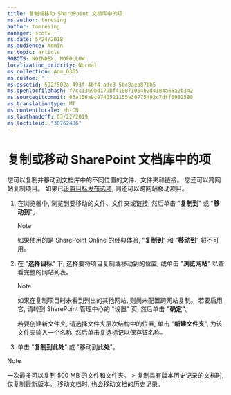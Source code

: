 ```yaml
---
title: 复制或移动 SharePoint 文档库中的项
ms.author: toresing
author: tomresing
manager: scotv
ms.date: 5/24/2018
ms.audience: Admin
ms.topic: article
ROBOTS: NOINDEX, NOFOLLOW
localization_priority: Normal
ms.collection: Adm_O365
ms.custom: ''
ms.assetid: 592f502a-493f-4bf4-adc3-5bc8aea87bb5
ms.openlocfilehash: f7cc1369bd179bf410871054b2d4184a55a2b342
ms.sourcegitcommit: 03a156a9c9740521155a30775492c7dff0982588
ms.translationtype: MT
ms.contentlocale: zh-CN
ms.lasthandoff: 03/22/2019
ms.locfileid: "30762486"
---
```

# <a name="copy-or-move-items-in-a-sharepoint-document-library"></a>复制或移动 SharePoint 文档库中的项

您可以复制并移动到文档库中的不同位置的文件、文件夹和链接。 您还可以跨网站复制项目。 如果已[设置目标发布选项](https://go.microsoft.com/fwlink/?linkid=622980), 则还可以跨网站移动项目。
  
1. 在浏览器中, 浏览到要移动的文件、文件夹或链接, 然后单击 "**复制到**" 或 "**移动到**"。
    
    > [!NOTE]
    > 如果使用的是 SharePoint Online 的经典体验, "**复制到**" 和 "**移动到**" 将不可用。 
  
2. 在 "**选择目标**" 下, 选择要将项目复制或移动到的位置, 或单击 "**浏览网站**" 以查看完整的网站列表。 
    
    > [!NOTE]
    > 如果在复制项目时未看到列出的其他网站, 则尚未配置跨网站复制。 若要启用它, 请转到 SharePoint 管理中心的 "设置" 页, 然后单击 **"确定"**。 
  
    若要创建新文件夹, 请选择文件夹层次结构中的位置, 单击 "**新建文件夹**", 为该文件夹输入一个名称, 然后单击复选标记以保存该名称。
    
3. 单击 "**复制到此处**" 或 "移动到**此处**"。
    
> [!NOTE]
>  一次最多可以复制 500 MB 的文件和文件夹。 > 复制具有版本历史记录的文档时, 仅复制最新版本。 移动文档时, 也会移动文档的历史记录。 
  

